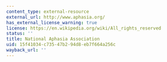 ```yaml
---
content_type: external-resource
external_url: http://www.aphasia.org/
has_external_license_warning: true
license: https://en.wikipedia.org/wiki/All_rights_reserved
status: ''
title: National Aphasia Association
uid: 15f41034-c735-47b2-94d8-eb7f664a256c
wayback_url: ''
---
```

